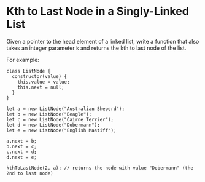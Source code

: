 # Kth to Last Node in a Singly-Linked List

Given a pointer to the head element of a linked list, write a function that also takes an integer parameter `k` and returns the kth to last node of the list.

For example:

    class ListNode {
      constructor(value) {
        this.value = value;
        this.next = null;
      }
    }

    let a = new ListNode("Australian Sheperd");
    let b = new ListNode("Beagle");
    let c = new ListNode("Cairne Terrier");
    let d = new ListNode("Dobermann");
    let e = new ListNode("English Mastiff");

    a.next = b;
    b.next = c;
    c.next = d;
    d.next = e;

    kthToLastNode(2, a); // returns the node with value "Dobermann" (the 2nd to last node)
